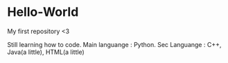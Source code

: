 # Hello-World
My first repository &lt;3

Still learning how to code.
Main languange : Python.
Sec Languange : C++, Java(a little), HTML(a little)
